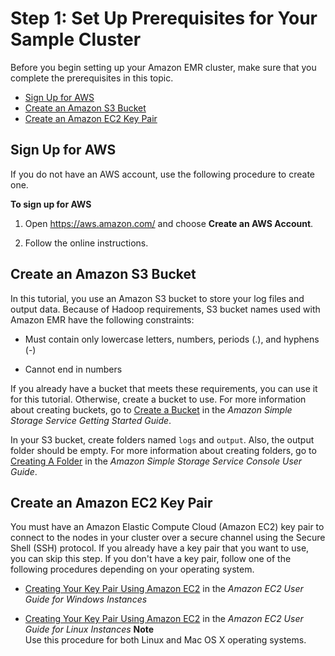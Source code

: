 # Step 1: Set Up Prerequisites for Your Sample Cluster<a name="emr-gs-prerequisites"></a>

 Before you begin setting up your Amazon EMR cluster, make sure that you complete the prerequisites in this topic\. 


+ [Sign Up for AWS](#emr-gs-signup)
+ [Create an Amazon S3 Bucket](#emr-gs-create-bucket)
+ [Create an Amazon EC2 Key Pair](#emr-gs-key-pair)

## Sign Up for AWS<a name="emr-gs-signup"></a>

If you do not have an AWS account, use the following procedure to create one\.

**To sign up for AWS**

1. Open [https://aws\.amazon\.com/](https://aws.amazon.com/) and choose **Create an AWS Account**\.

1. Follow the online instructions\.

## Create an Amazon S3 Bucket<a name="emr-gs-create-bucket"></a>

 In this tutorial, you use an Amazon S3 bucket to store your log files and output data\. Because of Hadoop requirements, S3 bucket names used with Amazon EMR have the following constraints: 

+ Must contain only lowercase letters, numbers, periods \(\.\), and hyphens \(\-\)

+ Cannot end in numbers

If you already have a bucket that meets these requirements, you can use it for this tutorial\. Otherwise, create a bucket to use\. For more information about creating buckets, go to [Create a Bucket](http://docs.aws.amazon.com/AmazonS3/latest/UG/CreatingABucket.html) in the *Amazon Simple Storage Service Getting Started Guide*\.

In your S3 bucket, create folders named `logs` and `output`\. Also, the output folder should be empty\. For more information about creating folders, go to [Creating A Folder](http://docs.aws.amazon.com/AmazonS3/latest/UG/CreatingaFolder.html) in the *Amazon Simple Storage Service Console User Guide*\.

## Create an Amazon EC2 Key Pair<a name="emr-gs-key-pair"></a>

You must have an Amazon Elastic Compute Cloud \(Amazon EC2\) key pair to connect to the nodes in your cluster over a secure channel using the Secure Shell \(SSH\) protocol\. If you already have a key pair that you want to use, you can skip this step\. If you don't have a key pair, follow one of the following procedures depending on your operating system\. 

+ [Creating Your Key Pair Using Amazon EC2](http://docs.aws.amazon.com/AWSEC2/latest/WindowsGuide/ec2-key-pairs.html#having-ec2-create-your-key-pair) in the *Amazon EC2 User Guide for Windows Instances*

+ [Creating Your Key Pair Using Amazon EC2](http://docs.aws.amazon.com/AWSEC2/latest/UserGuide/ec2-key-pairs.html#having-ec2-create-your-key-pair) in the *Amazon EC2 User Guide for Linux Instances*
**Note**  
Use this procedure for both Linux and Mac OS X operating systems\.